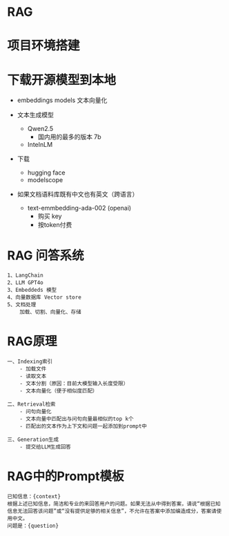 # RAG
# 项目环境搭建
# 下载开源模型到本地
- embeddings models 文本向量化
- 文本生成模型
    - Qwen2.5
        - 国内用的最多的版本 7b
    - InteInLM
- 下载
    - hugging face
    - modelscope

- 如果文档语料库既有中文也有英文（跨语言）
    - text-emmbedding-ada-002 (openai)
        - 购买 key
        - 按token付费

# RAG 问答系统
    1、LangChain
    2、LLM GPT4o
    3、Embeddeds 模型
    4、向量数据库 Vector store
    5、文档处理
        加载、切割、向量化、存储

# RAG原理
    一、Indexing索引       
        - 加载文件
        - 读取文本
        - 文本分割（原因：目前大模型输入长度受限）
        - 文本向量化（便于相似度匹配）

    二、Retrieval检索  
        - 问句向量化
        - 文本向量中匹配出与问句向量最相似的top k个
        - 匹配出的文本作为上下文和问题一起添加到prompt中

    三、Generation生成
        - 提交给LLM生成回答

# RAG中的Prompt模板

```
已知信息：{context}
根据上述已知信息，简洁和专业的来回答用户的问题。如果无法从中得到答案，请说“根据已知信息无法回答该问题”或“没有提供足够的相关信息”，不允许在答案中添加编造成分，答案请使用中文。
问题是：{question}
```
